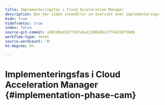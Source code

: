 ```yaml
---
title: Implementeringsfas i Cloud Acceleration Manager
description: Den här sidan innehåller en översikt över implementeringsfasen i Cloud Acceleration Manager.
hide: true
hidefromtoc: true
index: false
source-git-commit: a38238ed1bf726fa5a123d820bc2ff4d220f3606
workflow-type: tm+mt
source-wordcount: '0'
ht-degree: 0%

---
```



# Implementeringsfas i Cloud Acceleration Manager {#implementation-phase-cam}
